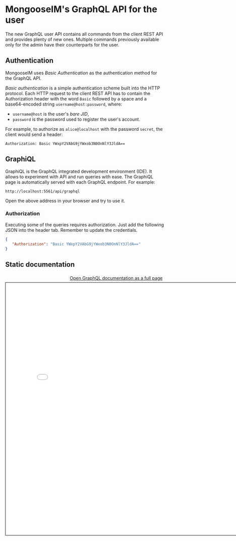 # MongooseIM's GraphQL API for the user

The new GraphQL user API contains all commands from the client REST API and provides plenty of new ones. Multiple commands previously available only for the admin have their counterparts for the user.

## Authentication

MongooseIM uses *Basic Authentication* as the authentication method for the GraphQL API.

*Basic authentication* is a simple authentication scheme built into the HTTP protocol.
Each HTTP request to the client REST API has to contain the Authorization header
with the word `Basic` followed by a space and a base64-encoded string
`username@host:password`, where:

- `username@host` is the user's *bare JID*,
- `password` is the password used to register the user's account.

For example, to authorize as `alice@localhost` with the password `secret`, the
client would send a header:

```
Authorization: Basic YWxpY2VAbG9jYWxob3N0OnNlY3JldA==
```

## GraphiQL

GraphiQL is the GraphQL integrated development environment (IDE). It allows to experiment with API and run queries with ease. The GraphiQL page is automatically served with each GraphQL endpoint. For example:

`http://localhost:5561/api/graphql`

Open the above address in your browser and try to use it.

### Authorization

Executing some of the queries requires authorization. Just add the following JSON into the header tab. Remember to update the credentials.

```json
{
   "Authorization": "Basic YWxpY2VAbG9jYWxob3N0OnNlY3JldA=="
}
```

## Static documentation

<a style="float: right; padding: 5px" href="../user-graphql-doc.html" target="_blank" rel="noopener noreferrer">Open GraphQL documentation as a full page</a>

<iframe src="../user-graphql-doc.html"
height="800" width="800" style="border: 1px solid black;"></iframe>

